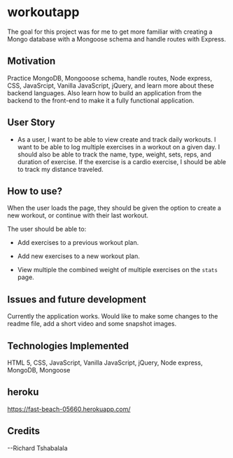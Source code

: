 # workoutapp

The goal for this project was for me to get more familiar with creating a Mongo database with a Mongoose schema and handle routes with Express. 
 
## Motivation

Practice MongoDB, Mongooose schema, handle routes, Node express, CSS, JavaSrcipt, Vanilla JavaScript, jQuery, and learn more about these backend languages.  Also learn how to build an application from the backend to the front-end to make it a fully functional application.


## User Story

* As a user, I want to be able to view create and track daily workouts. I want to be able to log multiple exercises in a workout on a given day. I should also be able to track the name, type, weight, sets, reps, and duration of exercise. If the exercise is a cardio exercise, I should be able to track my distance traveled.


## How to use? 

When the user loads the page, they should be given the option to create a new workout, or continue with their last workout.

The user should be able to:

  * Add exercises to a previous workout plan.

  * Add new exercises to a new workout plan.

  * View multiple the combined weight of multiple exercises on the `stats` page.


## Issues and future development

Currently the application works.  Would like to make some changes to the readme file, add a short video and some snapshot images.


## Technologies Implemented

HTML 5, CSS, JavaScript, Vanilla JavaScript, jQuery, Node express, MongoDB, Mongoose  

## heroku

https://fast-beach-05660.herokuapp.com/


## Credits

--Richard Tshabalala